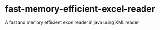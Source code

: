 # fast-memory-efficient-excel-reader
A fast and memory effiicient excel reader in java using XML reader
